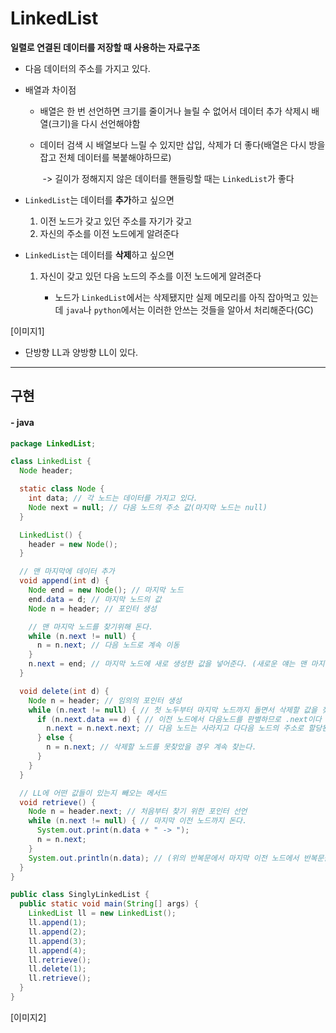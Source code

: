 # LinkedList

**일렬로 연결된 데이터를 저장할 때 사용하는 자료구조**

- 다음 데이터의 주소를 가지고 있다.

- 배열과 차이점

  - 배열은 한 번 선언하면 크기를 줄이거나 늘릴 수 없어서 데이터 추가 삭제시 배열(크기)을 다시 선언해야함

  - 데이터 검색 시 배열보다 느릴 수 있지만 삽입, 삭제가 더 좋다(배열은 다시 방을 잡고 전체 데이터를 복붙해야하므로)

    ​	-> 길이가 정해지지 않은 데이터를 핸들링할 때는 `LinkedList`가 좋다

- `LinkedList`는 데이터를 **추가**하고 싶으면 

    1. 이전 노드가 갖고 있던 주소를 자기가 갖고 
    2. 자신의 주소를 이전 노드에게 알려준다

- `LinkedList`는 데이터를 **삭제**하고 싶으면

  1. 자신이 갖고 있던 다음 노드의 주소를 이전 노드에게 알려준다

     - 노드가 `LinkedList`에서는 삭제됐지만 실제 메모리를 아직 잡아먹고 있는데 `java`나 `python`에서는  이러한 안쓰는 것들을 알아서 처리해준다(GC)

[이미지1]

- 단방향 LL과 양방향 LL이 있다.

---



## 구현

#### - java

```java
package LinkedList;

class LinkedList {
  Node header;

  static class Node {
    int data; // 각 노드는 데이터를 가지고 있다.
    Node next = null; // 다음 노드의 주소 값(마지막 노드는 null)
  }

  LinkedList() {
    header = new Node();
  }

  // 맨 마지막에 데이터 추가
  void append(int d) {
    Node end = new Node(); // 마지막 노드
    end.data = d; // 마지막 노드의 값
    Node n = header; // 포인터 생성

    // 맨 마지막 노드를 찾기위해 돈다.
    while (n.next != null) {
      n = n.next; // 다음 노드로 계속 이동
    }
    n.next = end; // 마지막 노드에 새로 생성한 값을 넣어준다. (새로운 얘는 맨 마지막 값이 된다.)
  }

  void delete(int d) {
    Node n = header; // 임의의 포인터 생성
    while (n.next != null) { // 첫 노두부터 마지막 노드까지 돌면서 삭제할 값을 찾는다
      if (n.next.data == d) { // 이전 노드에서 다음노드를 판별하므로 .next이다
        n.next = n.next.next; // 다음 노드는 사라지고 다다음 노드의 주소로 할당된다.
      } else {
        n = n.next; // 삭제할 노드를 못찾았을 경우 계속 찾는다.
      }
    }
  }

  // LL에 어떤 값들이 있는지 빼오는 메서드
  void retrieve() {
    Node n = header.next; // 처음부터 찾기 위한 포인터 선언
    while (n.next != null) { // 마지막 이전 노드까지 돈다.
      System.out.print(n.data + " -> ");
      n = n.next;
    }
    System.out.println(n.data); // (위의 반복문에서 마지막 이전 노드에서 반복문을 빠져나오므로) 마지막 노드 출력
  }
}

public class SinglyLinkedList {
  public static void main(String[] args) {
    LinkedList ll = new LinkedList();
    ll.append(1);
    ll.append(2);
    ll.append(3);
    ll.append(4);
    ll.retrieve();
    ll.delete(1);
    ll.retrieve();
  }
}
```

[이미지2]







​    